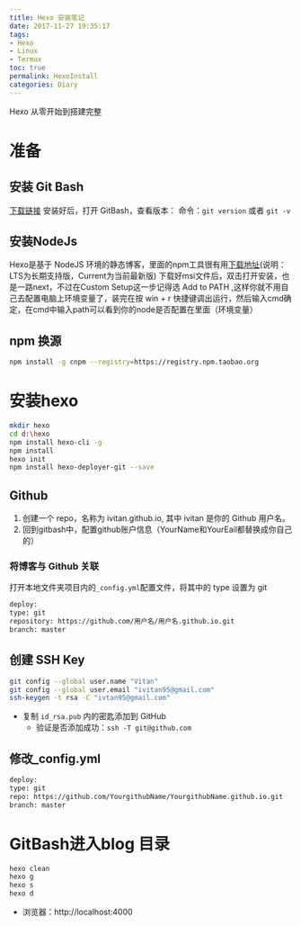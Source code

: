 ```yaml
---
title: Hexo 安装笔记
date: 2017-11-27 19:35:17
tags:
- Hexo
- Linux
- Termux
toc: true
permalink: HexoInstall
categories: Diary
---
```

Hexo 从零开始到搭建完整
<!--more-->
# 准备
## 安装 Git Bash
[下载链接](https://git-scm.com)
安装好后，打开 GitBash，查看版本：
命令：`git version`  或者 `git -v`

## 安装NodeJs
Hexo是基于 NodeJS 环境的静态博客，里面的npm工具很有用[下载地址](https://nodejs.org/zh-cn/)(说明：LTS为长期支持版，Current为当前最新版)
下载好msi文件后，双击打开安装，也是一路next，不过在Custom Setup这一步记得选 Add to PATH ,这样你就不用自己去配置电脑上环境变量了，装完在按 win + r 快捷键调出运行，然后输入cmd确定，在cmd中输入path可以看到你的node是否配置在里面（环境变量）

## npm 换源
```bash
npm install -g cnpm --registry=https://registry.npm.taobao.org
```

# 安装hexo
```bash
mkdir hexo
cd d:\hexo
npm install hexo-cli -g
npm install
hexo init
npm install hexo-deployer-git --save
```

## Github
1. 创建一个 repo，名称为 ivitan.github.io, 其中 ivitan 是你的 Github 用户名。
2. 回到gitbash中，配置github账户信息（YourName和YourEail都替换成你自己的）


### 将博客与 Github 关联
打开本地文件夹项目内的`_config.yml`配置文件，将其中的 type 设置为 git
```bash
deploy:
type: git
repository: https://github.com/用户名/用户名.github.io.git
branch: master
```

## 创建 SSH Key
```bash
git config --global user.name "Vitan"
git config --global user.email "ivitan95@gmail.com"
ssh-keygen -t rsa -C "ivtan95@gmail.com"
```
- 复制 `id_rsa.pub` 内的密匙添加到 GitHub
	- 验证是否添加成功：`ssh -T git@github.com`

## 修改_config.yml
```bash
deploy:
type: git
repo: https://github.com/YourgithubName/YourgithubName.github.io.git
branch: master
```

# GitBash进入blog 目录
```bash
hexo clean
hexo g
hexo s
hexo d
```
- 浏览器：http://localhost:4000
